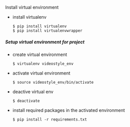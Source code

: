 
Install virtual environment
  - install virtualenv

    ```
    $ pip install virtualenv
    $ pip install virtualenvwrapper
    ```        

##### Setup virtual environment for project 
  - create virtual environment
    
    ```
    $ virtualenv videostyle_env
    ``` 

  - activate virtual environment

    ```
    $ source videostyle_env/bin/activate
    ``` 

  - deactive virtual env
    
    ```
    $ deactivate
    ```

  - install required packages in the activated environment

    ```
    $ pip install -r requirements.txt
    ```
